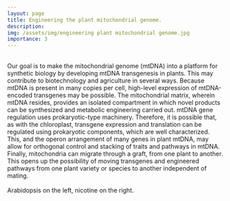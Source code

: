 ```yaml
---
layout: page
title: Engineering the plant mitochondrial genome.
description:
img: /assets/img/engineering plant mitochondrial genome.jpg
importance: 3
---
```


<div class="figure">
    <img src="{{ site.baseurl }}/assets/img/engineering plant mitochondrial genome.jpg" title="" class="center"/>
</div>
<br>
Our goal is to make the mitochondrial genome (mtDNA) into a platform for synthetic biology by developing mtDNA transgenesis in plants. This may contribute to biotechnology and agriculture in several ways. Because mtDNA is present in many copies per cell, high-level expression of mtDNA-encoded transgenes may be possible. The mitochondrial matrix, wherein mtDNA resides, provides an isolated compartment in which novel products can be synthesized and metabolic engineering carried out. mtDNA gene regulation uses prokaryotic-type machinery. Therefore, it is possible that, as with the chloroplast, transgene expression and translation can be regulated using prokaryotic components, which are well characterized. This, and the operon arrangement of many genes in plant mtDNA, may allow for orthogonal control and stacking of traits and pathways in mtDNA. Finally, mitochondria can migrate through a graft, from one plant to another. This opens up the possibility of moving transgenes and engineered pathways from one plant variety or species to another independent of mating.

<div class="img_row">
    <img class="col oneoftwo left" src="{{ site.baseurl }}/assets/img/Arabidposis.jpg" alt="" title="Arabidposis"/>
    <img class="col oneoftwo left" src="{{ site.baseurl }}/assets/img/Nicotine.jpg" alt="" title="Nicotine"/>
</div>
<div class="col three caption">
    Arabidopsis on the left, nicotine on the right.
</div>
